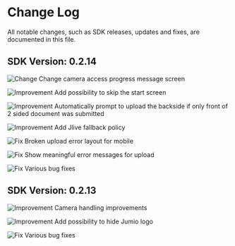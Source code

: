 [Improvement]: https://img.shields.io/badge/Improvement-green "Improvement shield"
[Change]: https://img.shields.io/badge/Change-blue "Change shield"
[Fix]: https://img.shields.io/badge/Fix-success "Fix shield"

# Change Log
All notable changes, such as SDK releases, updates and fixes, are documented in this file.


## SDK Version: __0.2.14__
![Change] Change camera access progress message screen

![Improvement] Add possibility to skip the start screen

![Improvement] Automatically prompt to upload the backside if only front of 2 sided document was submitted

![Improvement] Add Jlive fallback policy

![Fix] Broken upload error layout for mobile

![Fix] Show meaningful error messages for upload

![Fix] Various bug fixes

## SDK Version: __0.2.13__

![Improvement] Camera handling improvements

![Improvement] Add possibility to hide Jumio logo

![Fix] Various bug fixes

